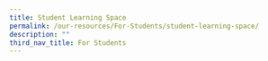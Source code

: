 ```yaml
---
title: Student Learning Space
permalink: /our-resources/For-Students/student-learning-space/
description: ""
third_nav_title: For Students
---
```

